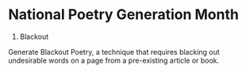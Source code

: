 # National Poetry Generation Month

1. Blackout

Generate Blackout Poetry, a technique that requires blacking out undesirable words on a page from a pre-existing article or book.
